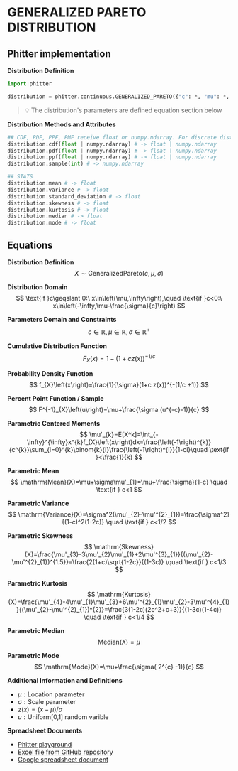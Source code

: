 # GENERALIZED PARETO DISTRIBUTION

## Phitter implementation

**Distribution Definition**

```python
import phitter

distribution = phitter.continuous.GENERALIZED_PARETO({"c": *, "mu": *, "sigma": *})
```

> 💡 The distribution's parameters are defined equation section below

**Distribution Methods and Attributes**

```python
## CDF, PDF, PPF, PMF receive float or numpy.ndarray. For discrete distributions PMF instead of PDF. Parameters notation are in description of ditribution
distribution.cdf(float | numpy.ndarray) # -> float | numpy.ndarray
distribution.pdf(float | numpy.ndarray) # -> float | numpy.ndarray
distribution.ppf(float | numpy.ndarray) # -> float | numpy.ndarray
distribution.sample(int) # -> numpy.ndarray

## STATS
distribution.mean # -> float
distribution.variance # -> float
distribution.standard_deviation # -> float
distribution.skewness # -> float
distribution.kurtosis # -> float
distribution.median # -> float
distribution.mode # -> float
```

## Equations

**Distribution Definition**
$$ X\sim\mathrm{GeneralizedPareto}\left(c,\mu,\sigma\right) $$

**Distribution Domain**
$$ \text{if }c\geqslant 0:\ x\in\left(\mu,\infty\right),\quad \text{if }c<0:\ x\in\left(-\infty,\mu-\frac{\sigma}{c}\right) $$

**Parameters Domain and Constraints**
$$ c\in\mathbb{R}, \mu\in\mathbb{R}, \sigma\in\mathbb{R}^{+} $$

**Cumulative Distribution Function**
$$ F_{X}\left(x\right)=1-(1+c z(x))^{-1/c} $$

**Probability Density Function**
$$ f_{X}\left(x\right)=\frac{1}{\sigma}(1+c z(x))^{-(1/c +1)} $$

**Percent Point Function / Sample**
$$ F^{-1}_{X}\left(u\right)=\mu+\frac{\sigma (u^{-c}-1)}{c} $$

**Parametric Centered Moments**
$$ \mu'_{k}=E[X^k]=\int_{-\infty}^{\infty}x^{k}f_{X}\left(x\right)dx=\frac{\left(-1\right)^{k}}{c^{k}}\sum_{i=0}^{k}\binom{k}{i}\frac{\left(-1\right)^{i}}{1-ci}\quad \text{if }<\frac{1}{k} $$

**Parametric Mean**
$$ \mathrm{Mean}(X)=\mu+\sigma\mu'_{1}=\mu+\frac{\sigma}{1-c} \quad \text{if } c<1 $$

**Parametric Variance**
$$ \mathrm{Variance}(X)=\sigma^2(\mu'_{2}-\mu'^{2}_{1})=\frac{\sigma^2}{(1-c)^2(1-2c)} \quad \text{if } c<1/2 $$

**Parametric Skewness**
$$ \mathrm{Skewness}(X)=\frac{\mu'_{3}-3\mu'_{2}\mu'_{1}+2\mu'^{3}_{1}}{(\mu'_{2}-\mu'^{2}_{1})^{1.5}}=\frac{2(1+c)\sqrt{1-2c}}{(1-3c)} \quad \text{if } c<1/3 $$

**Parametric Kurtosis**
$$ \mathrm{Kurtosis}(X)=\frac{\mu'_{4}-4\mu'_{1}\mu'_{3}+6\mu'^{2}_{1}\mu'_{2}-3\mu'^{4}_{1}}{(\mu'_{2}-\mu'^{2}_{1})^{2}}=\frac{3(1-2c)(2c^2+c+3)}{(1-3c)(1-4c)} \quad \text{if } c<1/4 $$

**Parametric Median**
$$ \mathrm{Median}(X)=\mu $$

**Parametric Mode**
$$ \mathrm{Mode}(X)=\mu+\frac{\sigma( 2^{c} -1)}{c} $$

**Additional Information and Definitions**
- $\mu:\text{Location parameter}$
- $\sigma:\text{Scale parameter}$
- $z\left(x\right)=\left(x-\mu\right)/\sigma$
- $u:\text{Uniform[0,1] random varible}$

**Spreadsheet Documents**

-   [Phitter playground](https://phitter.io/distributions/continuous/generalized_pareto)
-   [Excel file from GitHub repository](https://github.com/phitterio/phitter-files/blob/main/continuous/generalized_pareto.xlsx)
-   [Google spreadsheet document](https://docs.google.com/spreadsheets/d/1E28WYhX4Ba9Nj-JNxqAm-Gh7o1EOOIOwXIdCFl1PXI0)
    